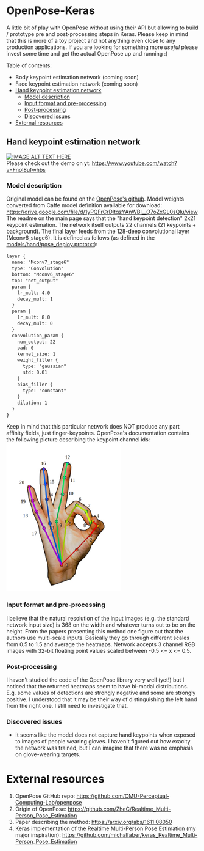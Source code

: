 # OpenPose-Keras
A little bit of play with OpenPose without using their API but allowing to build / prototype pre and post-processing steps in Keras. Please keep in mind that this is more of a toy project and not anything even close to any production applications. If you are looking for something more *useful* please invest some time and get the actual OpenPose up and running :)

Table of contents:   
- Body keypoint estimation network (coming soon)
- Face keypoint estimation network (coming soon)
- [Hand keypoint estimation network](#handKeypointEstimationNetwork)
   * [Model description](#handKeypointEstimationNetwork_modelDescription)
   * [Input format and pre-processing](#handKeypointEstimationNetwork_inputFormatAndPreProcessing)
   * [Post-processing](#handKeypointEstimationNetwork_postProcessing)
   * [Discovered issues](#handKeypointEstimationNetwork_issues)
- [External resources](#externalResources)


## Hand keypoint estimation network <a name="handKeypointEstimationNetwork" />
[![IMAGE ALT TEXT HERE](https://img.youtube.com/vi/FnoI8ufwhbs/0.jpg)](https://www.youtube.com/watch?v=FnoI8ufwhbs)      
Please check out the demo on yt: https://www.youtube.com/watch?v=FnoI8ufwhbs

  
### Model description <a name="handKeypointEstimationNetwork_modelDescription" />   
Original model can be found on the [OpenPose's github](https://github.com/CMU-Perceptual-Computing-Lab/openpose). Model weights converted from Caffe model definition available for download: https://drive.google.com/file/d/1yPQFrCrDltqzYAnWBl__O7oZxGL0sQlu/view
The readme on the main page says that the "hand keypoint detection" 2x21 keypoint estimation. The network itself outputs 22 channels (21 keypoints + background). The final layer feeds from the 128-deep convolutional layer (Mconv6_stage6). It is defined as follows (as defined in the [models/hand/pose_deploy.prototxt](https://github.com/CMU-Perceptual-Computing-Lab/openpose/blob/master/models/hand/pose_deploy.prototxt)):
```
layer {
  name: "Mconv7_stage6"
  type: "Convolution"
  bottom: "Mconv6_stage6"
  top: "net_output"
  param {
    lr_mult: 4.0
    decay_mult: 1
  }
  param {
    lr_mult: 8.0
    decay_mult: 0
  }
  convolution_param {
    num_output: 22
    pad: 0
    kernel_size: 1
    weight_filler {
      type: "gaussian"
      std: 0.01
    }
    bias_filler {
      type: "constant"
    }
    dilation: 1
  }
}
```
Keep in mind that this particular network does NOT produce any part affinity fields, just finger-keypoints. OpenPose's documentation contains the following picture describing the keypoint channel ids:    
<a href="https://github.com/CMU-Perceptual-Computing-Lab/openpose/blob/master/doc/output.md#face-and-hands"><img src="https://raw.githubusercontent.com/CMU-Perceptual-Computing-Lab/openpose/master/doc/media/keypoints_hand.png" width="300" /></a>

### Input format and pre-processing <a name="handKeypointEstimationNetwork_inputFormatAndPreProcessing" />
I believe that the natural resolution of the input images (e.g. the standard network input size) is 368 on the width and whatever turns out to be on the height. From the papers presenting this method one figure out that the authors use multi-scale inputs. Basically they go through different scales from 0.5 to 1.5 and average the heatmaps. Network accepts 3 channel RGB images with 32-bit floating point values scaled between -0.5 <= x <= 0.5. 


### Post-processing  <a name="handKeypointEstimationNetwork_postProcessing" />
I haven't studied the code of the OpenPose library very well (yet!) but I noticed that the returned heatmaps seem to have bi-modal distributions. E.g. some values of detections are strongly negative and some are strongly positive. I understood that it may be their way of distinguishing the left hand from the right one. I still need to investigate that.   


### Discovered issues  <a name="handKeypointEstimationNetwork_issues" />
- It seems like the model does not capture hand keypoints when exposed to images of people wearing gloves. I haven't figured out how exaclty the network was trained, but I can imagine that there was no emphasis on glove-wearing targets.



# External resources  <a name="externalResources" />
1. OpenPose GitHub repo: https://github.com/CMU-Perceptual-Computing-Lab/openpose
2. Origin of OpenPose: https://github.com/ZheC/Realtime_Multi-Person_Pose_Estimation
3. Paper describing the method: https://arxiv.org/abs/1611.08050
4. Keras implementation of the Realtime Multi-Person Pose Estimation (my major inspiration): https://github.com/michalfaber/keras_Realtime_Multi-Person_Pose_Estimation
